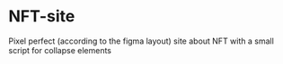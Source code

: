 # NFT-site
Pixel perfect (according to the figma layout) site about NFT with a small script for collapse elements
